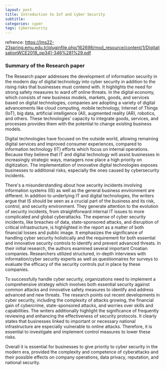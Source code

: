 ```yaml
---
layout: post
title: Introduction to IoT and Cyber Security
subtitle: 
categories: cyper
tags: Cybersecurity
---
```


refrence:
https://lms22-23spring.emu.edu.tr/pluginfile.php/162698/mod_resource/content/1/DigitalisationWCE2018_pp341-346%281%29.pdf

### Summary of the Research paper


The Research paper addresses the development of information security in the modern day of digital technology into cyber security in addition to the rising risks that businesses must contend with. It highlights the need for strong safety measures to ward off online threats. In the digital economy, which consists of new business models, markets, goods, and services based on digital technologies, companies are adopting a variety of digital advancements like cloud computing, mobile technology, Internet of Things (IoT), big data, artificial intelligence (AI), augmented reality (AR), robotics, and others. These technologies' capacity to integrate goods, services, and processes provides them with the potential to change existing business models.

Digital technologies have focused on the outside world, allowing remaining digital services and improved consumer experiences, compared to information technology (IT) efforts which focus on internal operations. Because they believe that IT and digital technology will assist businesses in increasingly strategic ways, managers now place a high priority on digitization. The implementation of innovative digital technologies exposes businesses to additional risks, especially the ones caused by cybersecurity incidents.

There's a misunderstanding about how security incidents involving information systems (IS) as well as the general business environment are different. In addition to underlying IT and digital technologies, the writers argue that IS should be seen as a crucial part of the business and its risk, control, and security environment. They generate attention to the evolution of security incidents, from straightforward internal IT issues to more complicated and global cyberattacks. The expense of cyber security incidents, like breaches of data, state-sponsored attacks, and disruption of critical infrastructure, is highlighted in the report as a matter of both financial losses and public image. It emphasizes the significance of handling cyber security holistically and the requirement for both essential and innovative security controls to identify and prevent advanced threats. In their initial research, the authors examined several important Croatian companies. Researchers utilized structured, in-depth interviews with information/cyber security experts as well as questionnaires for surveys to evaluate the efficacy of the security controls put in place by these companies.

To successfully handle cyber security, organizations need to implement a comprehensive strategy which involves both essential security against common attacks and innovative safety measures to identify and address advanced and new threats. The research points out recent developments in cyber security, including the complexity of attacks growing, the financial gain of cybercrime, state-sponsored attacks, and worries over skills and capabilities. The writers additionally highlight the significance of frequently reviewing and enhancing the effectiveness of security protocols. It clearly states that businesses linked to important or necessary national infrastructure are especially vulnerable to online attacks. Therefore, it is essential to investigate and implement control measures to lower these risks.

Overall it is essential for businesses to give priority to cyber security in the modern era, provided the complexity and competence of cyberattacks and their possible effects on company operations, data privacy, reputation, and national security.
